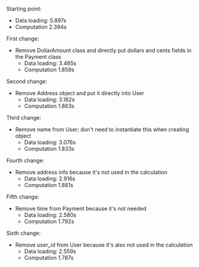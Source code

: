 Starting point:

- Data loading: 5.897s
- Computation 2.394s

First change:

- Remove DollarAmount class and directly put dollars and cents fields in the Payment class
  - Data loading: 3.465s
  - Computation 1.859s

Second change:

- Remove Address object and put it directly into User
  - Data loading: 3.162s
  - Computation 1.863s

Third change:

- Remove name from User; don't need to instantiate this when creating object
  - Data loading: 3.076s
  - Computation 1.833s

Fourth change:

- Remove address info because it's not used in the calculation
  - Data loading: 2.916s
  - Computation 1.881s

Fifth change:

- Remove time from Payment because it's not needed
  - Data loading: 2.580s
  - Computation 1.792s

Sixth change:

- Remove user_id from User because it's also not used in the calculation
  - Data loading: 2.559s
  - Computation 1.787s
